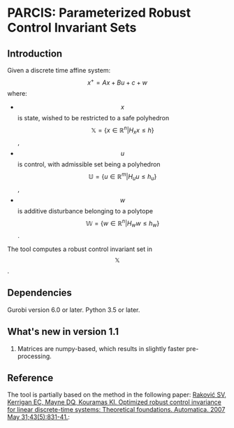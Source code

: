 # PARCIS: Parameterized Robust Control Invariant Sets

## Introduction
Given a discrete time affine system:
$$x^+ = Ax + Bu + c + w$$
where:
* $$x$$ is state, wished to be restricted to a safe polyhedron $$\mathbb{X}=\{x \in \mathbb{R}^n| H_x x \le h\}$$,
* $$u$$ is control, with admissible set being a polyhedron $$\mathbb{U}=\{u \in \mathbb{R}^m| H_u u \le h_u\}$$,
* $$w$$ is additive disturbance belonging to a polytope $$\mathbb{W}=\{w \in \mathbb{R}^n| H_w w \le h_w\}$$.

The tool computes a robust control invariant set in $$\mathbb{X}$$. 


## Dependencies
Gurobi version 6.0 or later. Python 3.5 or later.


## What's new in version 1.1
1. Matrices are numpy-based, which results in slightly faster pre-processing. 

## Reference
The tool is partially based on the method in the following paper:
[Raković SV, Kerrigan EC, Mayne DQ, Kouramas KI. Optimized robust control invariance for linear discrete-time systems: Theoretical foundations. Automatica. 2007 May 31;43(5):831-41.](https://www.sciencedirect.com/science/article/pii/S0005109807000234):


